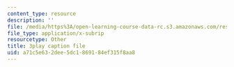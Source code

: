 ```yaml
---
content_type: resource
description: ''
file: /media/https%3A/open-learning-course-data-rc.s3.amazonaws.com/res-3-003-learn-to-build-your-own-videogame-with-the-unity-game-engine-and-microsoft-kinect-january-iap-2017/a71c5e632dee5dc1869184ef315f8aa8_5wbD-zChZsU.vtt
file_type: application/x-subrip
resourcetype: Other
title: 3play caption file
uid: a71c5e63-2dee-5dc1-8691-84ef315f8aa8
---
```

